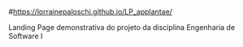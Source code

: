 #https://lorrainepaloschi.github.io/LP_applantae/

Landing Page demonstrativa do projeto da disciplina Engenharia de Software I

